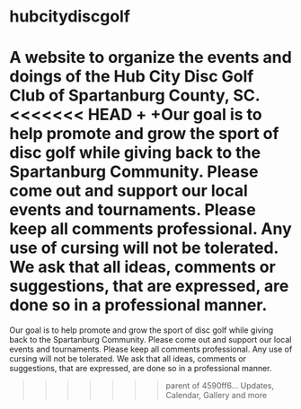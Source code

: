# hubcitydiscgolf
A website to organize the events and doings of the Hub City Disc Golf Club of Spartanburg County, SC.
<<<<<<< HEAD
+
+Our goal is to help promote and grow the sport of disc golf while giving back to the Spartanburg Community. Please come out and support our local events and tournaments. Please keep all comments professional. Any use of cursing will not be tolerated. We ask that all ideas, comments or suggestions, that are expressed, are done so in a professional manner.
=======

Our goal is to help promote and grow the sport of disc golf while giving back to the Spartanburg Community. Please come out and support our local events and tournaments. Please keep all comments professional. Any use of cursing will not be tolerated. We ask that all ideas, comments or suggestions, that are expressed, are done so in a professional manner.
>>>>>>> parent of 4590ff6... Updates, Calendar, Gallery and more
